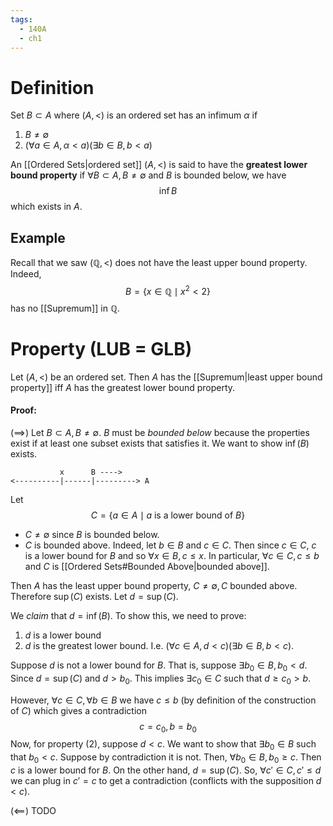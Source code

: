 ```yaml
---
tags:
  - 140A
  - ch1
---
```

# Definition
Set $B\subset A$ where $(A, <)$ is an ordered set has an infimum $\alpha$ if
1. $B \neq \emptyset$
2. $(\forall a \in A, \alpha < a)(\exists b \in B, b < a)$

An [[Ordered Sets|ordered set]] $(A, <)$ is said to have the **greatest lower bound property** if $\forall B \subset A, B \neq \emptyset$ and $B$ is bounded below, we have
$$
\inf B
$$
which exists in $A$.

## Example
Recall that we saw $(\mathbb{Q}, <)$ does not have the least upper bound property. Indeed,
$$
B = \{x \in \mathbb{Q} \mid x^{2}< 2 \}
$$
has no [[Supremum]] in $\mathbb{Q}$. 

# Property (LUB = GLB)
Let $(A, <)$ be an ordered set. Then $A$ has the [[Supremum|least upper bound property]] iff $A$ has the greatest lower bound property.

#### Proof:
$(\implies)$
Let $B \subset A, B \neq \emptyset$. $B$ must be *bounded below* because the properties exist if at least one subset exists that satisfies it. We want to show $\inf(B)$ exists. 
```
           x      B ---->
<----------|------|---------> A
```
Let 
$$
C = \{a \in A \mid a \text{ is a lower bound of } B\}
$$
- $C \neq \emptyset$ since $B$ is bounded below.
- $C$ is bounded above. Indeed, let $b \in B$ and $c \in C$. Then since $c \in C$, $c$ is a lower bound for $B$ and so $\forall x \in B, c \leq x$. In particular, $\forall c \in C, c \leq b$ and $C$ is [[Ordered Sets#Bounded Above|bounded above]].  

Then $A$ has the least upper bound property, $C \neq \emptyset, C$ bounded above. Therefore $\sup(C)$ exists. Let $d = \sup(C)$.

We *claim* that $d = \inf(B)$. To show this, we need to prove:
1. $d$ is a lower bound
2. $d$ is the greatest lower bound. I.e. $(\forall c \in A, d < c)(\exists b \in B, b < c)$. 

Suppose $d$ is not a lower bound for $B$. That is, suppose $\exists b_{0}\in B, b_{0}< d$. Since $d = \sup(C)$ and $d > b_{0}$. This implies $\exists c_{0}\in C$ such that $d \geq c_{0} > b$. 

However, $\forall c \in C, \forall b \in B$ we have $c \leq b$ (by definition of the construction of $C$) which gives a contradiction
$$
c = c_{0},\, b = b_{0}
$$
Now, for property $(2)$, suppose $d < c$. We want to show that $\exists b_{0}\in B$ such that $b_{0} < c$. Suppose by contradiction it is not. Then, $\forall b_{0}\in B, b_{0}\geq c$. Then $c$ is a lower bound for $B$. On the other hand, $d = \sup(C)$. So, $\forall c' \in C, c' \leq d$ we can plug in $c' = c$ to get a contradiction (conflicts with the supposition $d<c$). 

$(\impliedby)$
TODO

